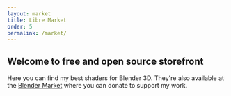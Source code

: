 ```yaml
---
layout: market
title: Libre Market
order: 5
permalink: /market/
---
```


## Welcome to free and open source storefront
Here you can find my best shaders for Blender 3D. They're also available at the [Blender Market]() where you can donate to support my work.